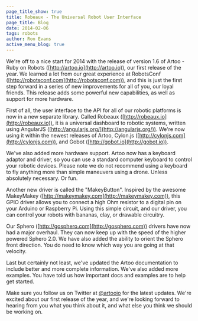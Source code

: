 ```yaml
---
page_title_show: true
title: Robeaux - The Universal Robot User Interface
page_title: Blog
date: 2014-02-06
tags: robots
author: Ron Evans
active_menu_blog: true
---
```


We're off to a nice start for 2014 with the release of version 1.6 of Artoo - Ruby on Robots ([http://artoo.io](http://artoo.io)), our first release of the year. We learned a lot from our great experience at RobotsConf ([http://robotsconf.com](http://robotsconf.com)), and this is just the first step forward in a series of new improvements for all of you, our loyal friends. This release adds some powerful new capabilities, as well as support for more hardware. 

First of all, the user interface to the API for all of our robotic platforms is now in a new separate library. Called Robeaux ([http://robeaux.io](http://robeaux.io)), it is a universal dashboard to robotic systems, written using AngularJS ([http://angularjs.org/](http://angularjs.org/)). We're now using it within the newest releases of Artoo, Cylon.js ([http://cylonjs.com](http://cylonjs.com)), and Gobot ([http://gobot.io](http://gobot.io)).

We've also added more hardware support. Artoo now has a keyboard adaptor and driver, so you can use a standard computer keyboard to control your robotic devices. Please note we do not recommend using a keyboard to fly anything more than simple maneuvers using a drone. Unless absolutely necessary. Or fun.

Another new driver is called the "MakeyButton". Inspired by the awesome MakeyMakey ([http://makeymakey.com](http://makeymakey.com)), this GPIO driver allows you to connect a high Ohm resistor to a digital pin on your Arduino or Raspberry Pi. Using this simple circuit, and our driver, you can control your robots with bananas, clay, or drawable circuitry.

Our Sphero ([http://gosphero.com](http://gosphero.com)) drivers have now had a major overhaul. They can now keep up with the speed of the higher powered Sphero 2.0. We have also added the ability to orient the Sphero front direction. You do need to know which way you are going at that velocity.

Last but certainly not least, we've updated the Artoo documentation to include better and more complete information. We've also added more examples. You have told us how important docs and examples are to help get started.

Make sure you follow us on Twitter at [@artooio](http://twitter.com/artooio) for the latest updates. We're excited about our first release of the year, and we're looking forward to hearing from you what you think about it, and what else you think we should be working on.
